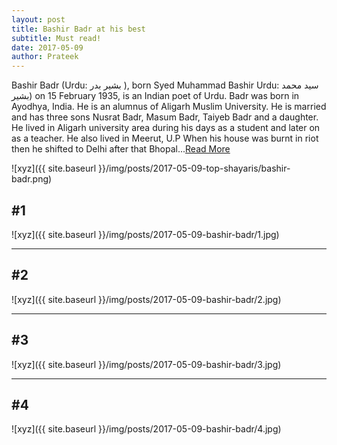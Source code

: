 ```yaml
---
layout: post
title: Bashir Badr at his best
subtitle: Must read!
date: 2017-05-09
author: Prateek
---
```


Bashir Badr (Urdu: بشیر بدر ‎), born Syed Muhammad Bashir Urdu: سید محمد بشیر‎) on 15 February 1935, is an Indian poet of Urdu. Badr was born in Ayodhya, India. He is an alumnus of Aligarh Muslim University. He is married and has three sons Nusrat Badr, Masum Badr, Taiyeb Badr and a daughter. He lived in Aligarh university area during his days as a student and later on as a teacher. He also lived in Meerut, U.P When his house was burnt in riot then he shifted to Delhi after that Bhopal...[Read More](https://en.wikipedia.org/wiki/Bashir_Badr)

<span class="non-post" style="height: 110px;width: 150px">![xyz]({{ site.baseurl }}/img/posts/2017-05-09-top-shayaris/bashir-badr.png)</span>

## #1

![xyz]({{ site.baseurl }}/img/posts/2017-05-09-bashir-badr/1.jpg)

---

## #2

![xyz]({{ site.baseurl }}/img/posts/2017-05-09-bashir-badr/2.jpg)

---

## #3

![xyz]({{ site.baseurl }}/img/posts/2017-05-09-bashir-badr/3.jpg)

---

## #4

![xyz]({{ site.baseurl }}/img/posts/2017-05-09-bashir-badr/4.jpg)
